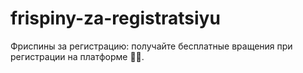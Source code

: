 # frispiny-za-registratsiyu
Фриспины за регистрацию: получайте бесплатные вращения при регистрации на платформе 🎁🎰.
